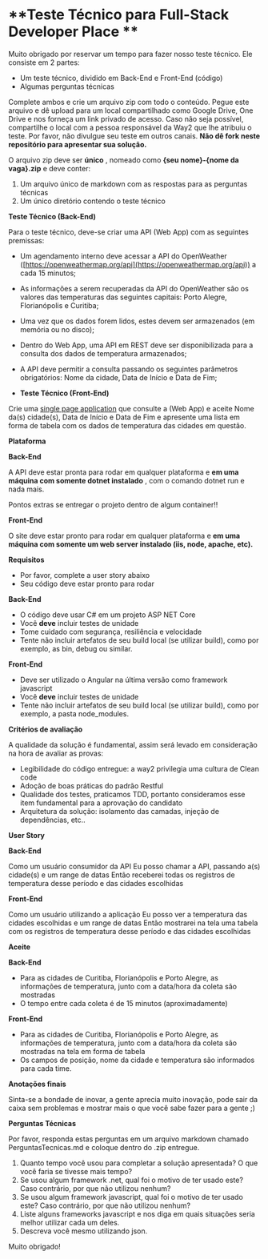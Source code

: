# **Teste Técnico para Full-Stack Developer Place **

Muito obrigado por reservar um tempo para fazer nosso teste técnico. Ele consiste em 2 partes:

- Um teste técnico, dividido em Back-End e Front-End (código)
- Algumas perguntas técnicas

Complete ambos e crie um arquivo zip com todo o conteúdo. Pegue este arquivo e dê upload para um local compartilhado como Google Drive, One Drive e nos forneça um link privado de acesso. Caso não seja possível, compartilhe o local com a pessoa responsável da Way2 que lhe atribuiu o teste. Por favor, não divulgue seu teste em outros canais.  **Não dê fork neste repositório para apresentar sua solução.**

O arquivo zip deve ser  **único** , nomeado como  **{seu nome}-{nome da vaga}.zip**  e deve conter:

1. Um arquivo único de markdown com as respostas para as perguntas técnicas
2. Um único diretório contendo o teste técnico

**Teste Técnico (Back-End)**

Para o teste técnico, deve-se criar uma API (Web App) com as seguintes premissas:

- Um agendamento interno deve acessar a API do OpenWeather ([https://openweathermap.org/api](https://openweathermap.org/api)) a cada 15 minutos;
- As informações a serem recuperadas da API do OpenWeather são os valores das temperaturas das seguintes capitais: Porto Alegre, Florianópolis e Curitiba;
- Uma vez que os dados forem lidos, estes devem ser armazenados (em memória ou no disco);
- Dentro do Web App, uma API em REST deve ser disponibilizada para a consulta dos dados de temperatura armazenados;
- A API deve permitir a consulta passando os seguintes parâmetros obrigatórios: Nome da cidade, Data de Início e Data de Fim;

- **Teste Técnico (Front-End)**

Crie uma [single page application](https://en.wikipedia.org/wiki/Single-page_application) que consulte a (Web App) e aceite Nome da(s) cidade(s), Data de Início e Data de Fim e apresente uma lista em forma de tabela com os dados de temperatura das cidades em questão.

**Plataforma**

**Back-End**

A API deve estar pronta para rodar em qualquer plataforma e  **em uma máquina com somente dotnet instalado** , com o comando dotnet run e nada mais.

Pontos extras se entregar o projeto dentro de algum container!!

**Front-End**

O site deve estar pronto para rodar em qualquer plataforma e **em uma máquina com somente um web server instalado (iis, node, apache, etc).**

**Requisitos**

- Por favor, complete a user story abaixo
- Seu código deve estar pronto para rodar

**Back-End**

- O código deve usar C# em um projeto ASP NET Core
- Você  **deve**  incluir testes de unidade
- Tome cuidado com segurança, resiliência e velocidade
- Tente não incluir artefatos de seu build local (se utilizar build), como por exemplo, as bin, debug ou similar.

**Front-End**

- Deve ser utilizado o Angular na última versão como framework javascript
- Você  **deve**  incluir testes de unidade
- Tente não incluir artefatos de seu build local (se utilizar build), como por exemplo, a pasta node\_modules.

**Critérios de avaliação**

A qualidade da solução é fundamental, assim será levado em consideração na hora de avaliar as provas:

- Legibilidade do código entregue: a way2 privilegia uma cultura de Clean code
- Adoção de boas práticas do padrão Restful
- Qualidade dos testes, praticamos TDD, portanto consideramos esse item fundamental para a aprovação do candidato
- Arquitetura da solução: isolamento das camadas, injeção de dependências, etc..

**User Story**

**Back-End**

Como um usuário consumidor da API
 Eu posso chamar a API, passando a(s) cidade(s) e um range de datas
 Então receberei todas os registros de temperatura desse período e das cidades escolhidas

**Front-End**

Como um usuário utilizando a aplicação
 Eu posso ver a temperatura das cidades escolhidas e um range de datas
 Então mostrarei na tela uma tabela com os registros de temperatura desse período e das cidades escolhidas

**Aceite**

**Back-End**

- Para as cidades de Curitiba, Florianópolis e Porto Alegre, as informações de temperatura, junto com a data/hora da coleta são mostradas
- O tempo entre cada coleta é de 15 minutos (aproximadamente)

**Front-End**

- Para as cidades de Curitiba, Florianópolis e Porto Alegre, as informações de temperatura, junto com a data/hora da coleta são mostradas na tela em forma de tabela
- Os campos de posição, nome da cidade e temperatura são informados para cada time.

**Anotações finais**

Sinta-se a bondade de inovar, a gente aprecia muito inovação, pode sair da caixa sem problemas e mostrar mais o que você sabe fazer para a gente ;)

**Perguntas Técnicas**

Por favor, responda estas perguntas em um arquivo markdown chamado PerguntasTecnicas.md e coloque dentro do .zip entregue.

1. Quanto tempo você usou para completar a solução apresentada? O que você faria se tivesse mais tempo?
2. Se usou algum framework .net, qual foi o motivo de ter usado este? Caso contrário, por que não utilizou nenhum?
3. Se usou algum framework javascript, qual foi o motivo de ter usado este? Caso contrário, por que não utilizou nenhum?
4. Liste alguns frameworks javascript e nos diga em quais situações seria melhor utilizar cada um deles.
5. Descreva você mesmo utilizando json.

Muito obrigado!
